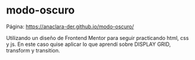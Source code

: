 # modo-oscuro

Página: https://anaclara-der.github.io/modo-oscuro/

Utilizando un diseño de Frontend Mentor para seguir practicando html, css y js. 
En este caso quise aplicar lo que aprendí sobre DISPLAY GRID, transform y transition. 
